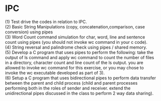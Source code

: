 # IPC

(1) Test drive the codes in relation to IPC. </br>
(2) Basic String Manipulations (copy, concatenation,comparison, case conversion) using pipes </br>
(3) Word Count command simulation for char, word, line and sentence count using pipes (you should not invoke wc command in your c code). </br>
(4) String reversal and palindrome check using pipes / shared memory.  </br>
(5)  Develop a C program that uses pipes to perform the following: take the output of ls command and apply wc command to count the number of files in a directory, character count and line count of the ls output. you are allowed to invoke wc command for this exercise, or you may chose to invoke the wc executable developed as part of 3). </br>
(6) Setup a C program that uses bidirectional pipes to perform data transfer between the parent and child process (child and parent processes performing both in the roles of sender and receiver. extend the unidirectional pipes discussed in the class to perform 2 way data sharing). </br>
